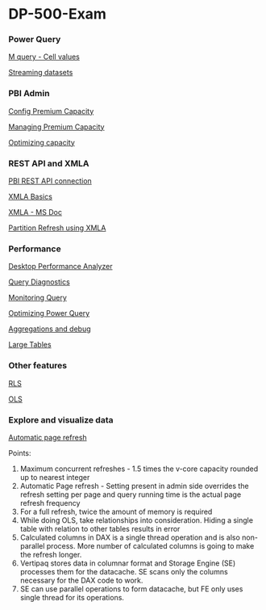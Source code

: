 # DP-500-Exam

### Power Query
[M query - Cell values](https://blog.crossjoin.co.uk/2015/09/15/referencing-individual-cell-values-from-tables-in-power-query/)

[Streaming datasets](https://blog.crossjoin.co.uk/category/power-query/page/15/)

### PBI Admin
[Config Premium Capacity](https://docs.microsoft.com/en-us/power-bi/enterprise/service-admin-premium-manage)

[Managing Premium Capacity](https://docs.microsoft.com/en-us/power-bi/enterprise/service-admin-premium-manage)

[Optimizing capacity](https://docs.microsoft.com/en-us/power-bi/enterprise/service-premium-capacity-optimize)

### REST API and XMLA
[PBI REST API connection](https://www.sqlshack.com/how-to-access-power-bi-rest-apis-programmatically/)

[XMLA Basics](https://radacad.com/what-is-the-xmla-endpoint-for-power-bi-and-why-should-i-care)

[XMLA - MS Doc](https://docs.microsoft.com/en-us/power-bi/enterprise/service-premium-connect-tools)

[Partition Refresh using XMLA](https://sqlserverbi.blog/2021/12/27/hybrid-tables-incremental-refresh-and-table-partitioning-in-power-bi/)

### Performance
[Desktop Performance Analyzer](https://docs.microsoft.com/en-us/power-bi/create-reports/desktop-performance-analyzer)

[Query Diagnostics](https://blog.crossjoin.co.uk/2020/05/21/monitoring-power-query-memory-usage-with-query-diagnostics-in-power-bi/)

[Monitoring Query](https://www.jamesserra.com/archive/2020/05/monitoring-power-bi/)

[Optimizing Power Query](https://blog.crossjoin.co.uk/2020/05/31/optimising-the-performance-of-power-query-merges-in-power-bi-part-1/)

[Aggregations and debug](https://www.antmanbi.com/post/getting-started-with-aggregations-in-power-bi-part-1)

[Large Tables](https://sqlserverbi.blog/2021/06/01/doing-power-bi-the-right-way-10-designing-and-managing-large-datasets/)

### Other features
[RLS](https://www.antmanbi.com/post/create-static-row-level-security-in-power-bi)

[OLS](https://youtu.be/8s3MByrZJgg)

### Explore and visualize data
[Automatic page refresh](https://docs.microsoft.com/en-us/power-bi/create-reports/desktop-automatic-page-refresh)

Points:
1. Maximum concurrent refreshes - 1.5 times the v-core capacity rounded up to nearest integer
2. Automatic Page refresh - Setting present in admin side overrides the refresh setting per page and query running time is the actual page refresh frequency
3. For a full refresh, twice the amount of memory is required
4. While doing OLS, take relationships into consideration. Hiding a single table with relation to other tables results in error
5. Calculated columns in DAX is a single thread operation and is also non-parallel process. More number of calculated columns is going to make the refresh longer.
6. Vertipaq stores data in columnar format and Storage Engine (SE) processes them for the datacache. SE scans only the columns necessary for the DAX code to work. 
7. SE can use parallel operations to form datacache, but FE only uses single thread for its operations. 
